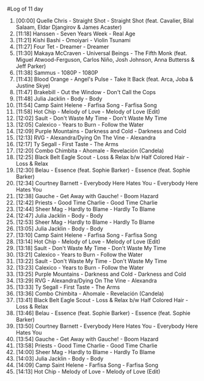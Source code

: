 #Log of 11 day

1. [00:00] Quelle Chris - Straight Shot - Straight Shot (feat. Cavalier, Bilal Salaam, Eldar Djangirov & James Acaster)
1. [11:18] Hanssen - Seven Years Week - Real Age
1. [11:21] Kishi Bashi - Omoiyari - Violin Tsunami
1. [11:27] Four Tet - Dreamer - Dreamer
1. [11:30] Makaya McCraven - Universal Beings - The Fifth Monk (feat. Miguel Atwood-Ferguson, Carlos Niño, Josh Johnson, Anna Butterss & Jeff Parker)
1. [11:38] Sammus - 1080P - 1080P
1. [11:43] Blood Orange - Angel's Pulse - Take It Back (feat. Arca, Joba & Justine Skye)
1. [11:47] Brakebill - Out the Window - Don't Call the Cops
1. [11:48] Julia Jacklin - Body - Body
1. [11:54] Camp Saint Helene - Farfisa Song - Farfisa Song
1. [11:58] Hot Chip - Melody of Love - Melody of Love (Edit)
1. [12:02] Sault - Don't Waste My Time - Don't Waste My Time
1. [12:05] Calexico - Years to Burn - Follow the Water
1. [12:09] Purple Mountains - Darkness and Cold - Darkness and Cold
1. [12:13] RVG - Alexandra/Dying On The Vine - Alexandra
1. [12:17] Ty Segall - First Taste - The Arms
1. [12:20] Combo Chimbita - Ahomale - Revelación (Candela)
1. [12:25] Black Belt Eagle Scout - Loss & Relax b/w Half Colored Hair - Loss & Relax
1. [12:30] Belau - Essence (feat. Sophie Barker) - Essence (feat. Sophie Barker)
1. [12:34] Courtney Barnett - Everybody Here Hates You - Everybody Here Hates You
1. [12:38] Gauche - Get Away with Gauche! - Boom Hazard
1. [12:42] Priests - Good Time Charlie - Good Time Charlie
1. [12:44] Sheer Mag - Hardly to Blame - Hardly To Blame
1. [12:47] Julia Jacklin - Body - Body
1. [12:53] Sheer Mag - Hardly to Blame - Hardly To Blame
1. [13:05] Julia Jacklin - Body - Body
1. [13:10] Camp Saint Helene - Farfisa Song - Farfisa Song
1. [13:14] Hot Chip - Melody of Love - Melody of Love (Edit)
1. [13:18] Sault - Don't Waste My Time - Don't Waste My Time
1. [13:21] Calexico - Years to Burn - Follow the Water
1. [13:22] Sault - Don't Waste My Time - Don't Waste My Time
1. [13:23] Calexico - Years to Burn - Follow the Water
1. [13:25] Purple Mountains - Darkness and Cold - Darkness and Cold
1. [13:29] RVG - Alexandra/Dying On The Vine - Alexandra
1. [13:33] Ty Segall - First Taste - The Arms
1. [13:36] Combo Chimbita - Ahomale - Revelación (Candela)
1. [13:41] Black Belt Eagle Scout - Loss & Relax b/w Half Colored Hair - Loss & Relax
1. [13:46] Belau - Essence (feat. Sophie Barker) - Essence (feat. Sophie Barker)
1. [13:50] Courtney Barnett - Everybody Here Hates You - Everybody Here Hates You
1. [13:54] Gauche - Get Away with Gauche! - Boom Hazard
1. [13:58] Priests - Good Time Charlie - Good Time Charlie
1. [14:00] Sheer Mag - Hardly to Blame - Hardly To Blame
1. [14:03] Julia Jacklin - Body - Body
1. [14:09] Camp Saint Helene - Farfisa Song - Farfisa Song
1. [14:13] Hot Chip - Melody of Love - Melody of Love (Edit)
